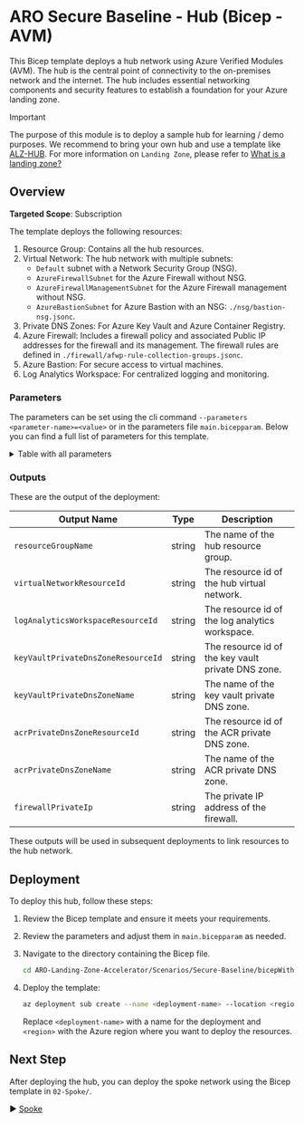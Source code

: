 # ARO Secure Baseline - Hub (Bicep - AVM)

This Bicep template deploys a hub network using Azure Verified Modules (AVM). The hub is the central point of connectivity to the on-premises network and the internet. The hub includes essential networking components and security features to establish a foundation for your Azure landing zone.

> [!IMPORTANT]
> The purpose of this module is to deploy a sample hub for learning / demo purposes.
> We recommend to bring your own hub and use a template like [ALZ-HUB](https://github.com/Azure/ALZ-Bicep). For more information on `Landing Zone`, please refer to [What is a landing zone?](https://learn.microsoft.com/en-us/azure/cloud-adoption-framework/ready/landing-zone/)

## Overview

**Targeted Scope**: Subscription

The template deploys the following resources:

1. Resource Group: Contains all the hub resources.
2. Virtual Network: The hub network with multiple subnets:
    - `Default` subnet with a Network Security Group (NSG).
    - `AzureFirewallSubnet` for the Azure Firewall without NSG.
    - `AzureFirewallManagementSubnet` for the Azure Firewall management without NSG.
    - `AzureBastionSubnet` for Azure Bastion with an NSG: `./nsg/bastion-nsg.jsonc`.
4. Private DNS Zones: For Azure Key Vault and Azure Container Registry.
5. Azure Firewall: Includes a firewall policy and associated Public IP addresses for the firewall and its management. The firewall rules are defined in `./firewall/afwp-rule-collection-groups.jsonc`.
6. Azure Bastion: For secure access to virtual machines.
7. Log Analytics Workspace: For centralized logging and monitoring.

### Parameters

The parameters can be set using the cli command `--parameters <parameter-name>=<value>` or in the parameters file `main.bicepparam`. Below you can find a full list of parameters for this template.

<details>
<summary>Table with all parameters</summary>

| Name               | Type   | Description                                                                                                                                                                                                 | Default Value                 |
|--------------------|--------|-------------------------------------------------------------------------------------------------------------------------------------------------------------------------------------------------------------|-------------------------------|
| `workloadName`     | string | The name of the workload. Defaults to hub.                                                                                                                                                                 | `hub`                       |
| `location`         | string | The location of the resources. Defaults to the deployment location.                                                                                                                                        | `deployment().location`       |
| `env`              | string | The type of environment. Defaults to DEV.                                                                                                                                                                  | `DEV`                       |
| `hash`             | string | The hash to be added to every name like resource, subnet, etc. If not set, a unique string is generated for resources with global name based on its resource group id. The size of the hash is 5 characters. | `null` (optional parameter)   |
| `tags`             | object | The tags to apply to the resources. Defaults to an object with the environment and workload name.                                                                                                          | Object with `environment`, `workload`, and optionally `hash` |
| `enableAvmTelemetry` | bool | Enable Azure Verified Modules (AVM) telemetry. Defaults to true.                                                                                                                                           | `true`                        |
| `resourceGroupName`         | string | The name of the resource group for the hub. Defaults to the naming convention `<abbreviation-resource-group>-<workload>-<lower-case-env>-<location-short>[-<hash>]`.                                                      | `generateResourceName('resourceGroup', workloadName, env, location, null, hash)`  |
| `virtualNetworkName`        | string | The name of the virtual network for the hub. Defaults to the naming convention `<abbreviation-virtual-network>-<workload>-<lower-case-env>-<location-short>[-<hash>]`.                                                     | `generateResourceName('virtualNetwork', workloadName, env, location, null, hash)`|
| `virtualNetworkAddressPrefix` | string | The CIDR for the virtual network. Defaults to `10.0.0.0/16`.                                                                                                                                                              | `'10.0.0.0/16'`                                       |
| `dnsServers`                | string | array | The DNS servers (Optional).                                                                                                                                                                                                  | `null` (optional parameter)                                                    |
| `defaultSubnetAddressPrefix` | string | The default subnet address prefix. Defaults to `10.0.0.0/24`.                                                                                                                                                               | `'10.0.0.0/24'`                                       |
| `defaultSubnetName`         | string | The name of the default subnet. Defaults to `default`.                                                                                                                                                                       | `'default'`                                           |
| `defaultSubnetNetworkSecurityGroupName`     | string | The name of the default subnet network security group. Defaults to the naming convention `<abbreviation-nsg>-<default-subnet-name>[-<hash>]`.                                                                                   | `generateResourceNameFromParentResourceName('networkSecurityGroup', defaultSubnetName, null, hash)`|
| `firewallSubnetAddressPrefix`               | string | The address prefix for the firewall subnet. Defaults to `10.0.1.0/26`.                                                                                                                                                        | `'10.0.1.0/26'`                                                                                     |
| `firewallManagementSubnetAddressPrefix`     | string | The address prefix for the firewall management subnet. Defaults to `10.0.2.0/26`.                                                                                                                                               | `'10.0.2.0/26'`                                                                                     |
| `firewallPublicIpName`                      | string | The name of the public IP for the firewall. Defaults to the naming convention `<abbreviation-public-ip>-<firewall-name>[-<hash>]`.                                                                                            | `generateResourceNameFromParentResourceName('publicIp', firewallName, null, hash)`                  |
| `firewallManagementPublicIpName`            | string | The name of the public IP for the firewall management. Defaults to the naming convention `<abbreviation-public-ip>-<firewall-name>-mgmt[-<hash>]`.                                                                              | `generateResourceNameFromParentResourceName('publicIp', firewallName, 'mgmt', hash)`                |
| `bastionSubnetAddressPrefix`                | string | The address prefix for the bastion subnet. Defaults to `10.0.3.0/27`.                                                                                                                                                          | `'10.0.3.0/27'`                                                                                     |
| `bastionSubnetNetworkSecurityGroupName`     | string | The name of the bastion subnet network security group. Defaults to the naming convention `<abbreviation-nsg>-AzureBastionSubnet[-<hash>]`.                                                                                      | `generateResourceNameFromParentResourceName('networkSecurityGroup', 'AzureBastionSubnet', null, hash)`|
| `bastionPublicIpName`                       | string | The name of the bastion public IP. Defaults to the naming convention `<abbreviation-public-ip>-<bastion-name>[-<hash>]`.                                                                                                      | `generateResourceNameFromParentResourceName('publicIp', bastionName, null, hash)`                   |
| `linkKeyvaultDnsZoneToHubVnet`              | bool | Link the key vault private DNS zone to the hub vnet. Defaults to false. This is required if a DNS resolver is deployed in the hub.                                                                                             | `false`                                                                                             |
| `linkAcrDnsZoneToHubVnet`                   | bool | Link the ACR private DNS zone to the hub vnet. Defaults to false. This is required if a DNS resolver is deployed in the hub.                                                                                                   | `false`                                                                                             |
| `firewallName`              | string | The name of the firewall. Defaults to the naming convention `<abbreviation-firewall>-<workload>-<lower-case-env>-<location-short>[-<hash>]`.                                                   | `generateResourceName('firewall', workloadName, env, location, null, hash)`  |
| `firewallAvailabilityZone`  | array | The availability zones for the firewall. Defaults to an array with all availability zones (1, 2 and 3).                                                                                         | `[ 1, 2, 3 ]`                                                                 |
| `firewallPolicyName`        | string | The name of the firewall policy. Defaults to the naming convention `<abbreviation-firewall-policy>-<workload>-<lower-case-env>-<location-short>[-<hash>]`.                                      | `generateResourceName('firewallPolicy', workloadName, env, location, null, hash)`|
| `firewallPolicyRuleGroupName` | string | The name of the firewall policy rule group. Defaults to the naming convention `<abbreviation-firewall-policy-rule-group>-<workload>-<lower-case-env>-<location-short>[-<hash>]`.            | `generateResourceName('firewallPolicyRuleGroup', workloadName, env, location, null, hash)`|
| `bastionName`               | string | The name of the bastion. Defaults to the naming convention `<abbreviation-bastion>-<workload>-<lower-case-env>-<location-short>[-<hash>]`.                                                     | `generateResourceName('bastion', workloadName, env, location, null, hash)`  |
| `logAnalyticsWorkspaceName` | string | The name of the log analytics workspace. Defaults to the naming convention `<abbreviation-log-analytics>-<workload>-<lower-case-env>-<location-short>[-<hash>]`.                               | `generateResourceName('logAnalyticsWorkspace', workloadName, env, location, null, hash)`|
</details>

### Outputs

These are the output of the deployment:

| Output Name                        | Type   | Description                                         |
|------------------------------------|--------|-----------------------------------------------------|
| `resourceGroupName`                | string | The name of the hub resource group.                 |
| `virtualNetworkResourceId`         | string | The resource id of the hub virtual network.         |
| `logAnalyticsWorkspaceResourceId`  | string | The resource id of the log analytics workspace.     |
| `keyVaultPrivateDnsZoneResourceId` | string | The resource id of the key vault private DNS zone.  |
| `keyVaultPrivateDnsZoneName`       | string | The name of the key vault private DNS zone.         |
| `acrPrivateDnsZoneResourceId`      | string | The resource id of the ACR private DNS zone.        |
| `acrPrivateDnsZoneName`            | string | The name of the ACR private DNS zone.               |
| `firewallPrivateIp`                | string | The private IP address of the firewall.             |

These outputs will be used in subsequent deployments to link resources to the hub network.

## Deployment

To deploy this hub, follow these steps:
1. Review the Bicep template and ensure it meets your requirements.
1. Review the parameters and adjust them in `main.bicepparam` as needed.
1. Navigate to the directory containing the Bicep file.

    ```bash
    cd ARO-Landing-Zone-Accelerator/Scenarios/Secure-Baseline/bicepWithAVM/01-Hub/
    ```

1. Deploy the template:

    ```bash
    az deployment sub create --name <deployment-name> --location <region> --template-file main.bicep --parameters main.bicepparam
    ```

    Replace `<deployment-name>` with a name for the deployment and `<region>` with the Azure region where you want to deploy the resources.

## Next Step

After deploying the hub, you can deploy the spoke network using the Bicep template in `02-Spoke/`.

:arrow_forward: [Spoke](../02-Spoke/README.md)

